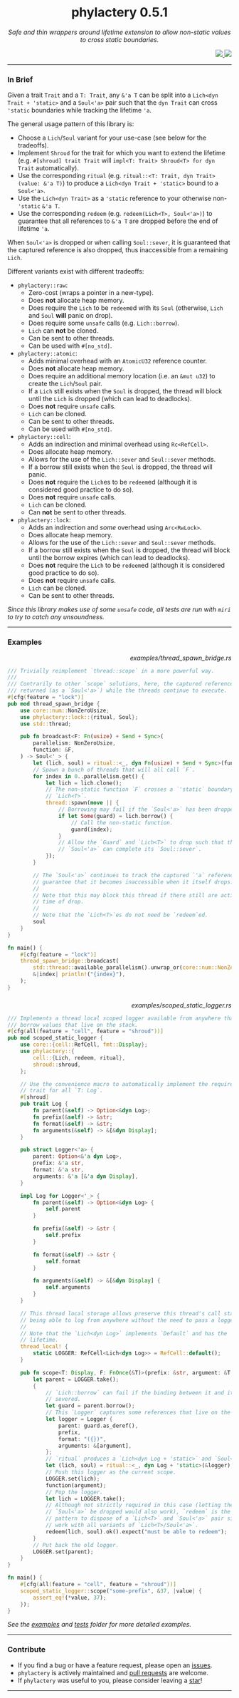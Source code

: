<div align="center"> <h1> phylactery 0.5.1 </h1> </div>

<p align="center">
    <em> 
Safe and thin wrappers around lifetime extension to allow non-static values to cross static boundaries.
    </em>
</p>

<div align="right">
    <a href="https://github.com/Magicolo/phylactery/actions/workflows/test.yml"> <img src="https://github.com/Magicolo/phylactery/actions/workflows/test.yml/badge.svg"> </a>
    <a href="https://crates.io/crates/phylactery"> <img src="https://img.shields.io/crates/v/phylactery.svg"> </a>
</div>

---
### In Brief
Given a trait `Trait` and a `T: Trait`, any `&'a T` can be split into a `Lich<dyn Trait + 'static>` and a `Soul<'a>` pair such that the `dyn Trait` can cross `'static` boundaries while tracking the lifetime `'a`.

The general usage pattern of this library is:
- Choose a `Lich`/`Soul` variant for your use-case (see below for the tradeoffs).
- Implement `Shroud` for the trait for which you want to extend the lifetime (e.g. `#[shroud] trait Trait` will `impl<T: Trait> Shroud<T> for dyn Trait` automatically).
- Use the corresponding `ritual` (e.g. `ritual::<T: Trait, dyn Trait>(value: &'a T)`) to produce a `Lich<dyn Trait + 'static>` bound to a `Soul<'a>`.
- Use the `Lich<dyn Trait>` as a `'static` reference to your otherwise non-`'static` `&'a T`.
- Use the corresponding `redeem` (e.g. `redeem(Lich<T>, Soul<'a>)`) to guarantee that all references to `&'a T` are dropped before the end of lifetime `'a`.

When `Soul<'a>` is dropped or when calling `Soul::sever`, it is guaranteed that the captured reference is also dropped, thus inaccessible from a remaining `Lich`.

Different variants exist with different tradeoffs:
- `phylactery::raw`:
    - Zero-cost (wraps a pointer in a new-type).
    - Does **not** allocate heap memory.
    - Does require the `Lich` to be `redeem`ed with its `Soul` (otherwise, `Lich` and `Soul` **will** panic on drop).
    - Does require some `unsafe` calls (e.g. `Lich::borrow`).
    - `Lich` can **not** be cloned.
    - Can be sent to other threads.
    - Can be used with `#[no_std]`.
- `phylactery::atomic`:
    - Adds minimal overhead with an `AtomicU32` reference counter.
    - Does **not** allocate heap memory.
    - Does require an additional memory location (i.e. an `&mut u32`) to create the `Lich`/`Soul` pair.
    - If a `Lich` still exists when the `Soul` is dropped, the thread will block until the `Lich` is dropped (which can lead to deadlocks).
    - Does **not** require `unsafe` calls.
    - `Lich` can be cloned.
    - Can be sent to other threads.
    - Can be used with `#[no_std]`.
- `phylactery::cell`:
    - Adds an indirection and minimal overhead using `Rc<RefCell>`.
    - Does allocate heap memory.
    - Allows for the use of the `Lich::sever` and `Soul::sever` methods.
    - If a borrow still exists when the `Soul` is dropped, the thread will panic.
    - Does **not** require the `Lich`es to be `redeem`ed (although it is considered good practice to do so).
    - Does **not** require `unsafe` calls.
    - `Lich` can be cloned.
    - Can **not** be sent to other threads.
- `phylactery::lock`:
    - Adds an indirection and *some* overhead using `Arc<RwLock>`.
    - Does allocate heap memory.
    - Allows for the use of the `Lich::sever` and `Soul::sever` methods.
    - If a borrow still exists when the `Soul` is dropped, the thread will block until the borrow expires (which can lead to deadlocks).
    - Does **not** require the `Lich` to be `redeem`ed (although it is considered good practice to do so).
    - Does **not** require `unsafe` calls.
    - `Lich` can be cloned.
    - Can be sent to other threads.
    
*Since this library makes use of some `unsafe` code, all tests are run with `miri` to try to catch any unsoundness.*

---
### Examples

<p align="right"><em> examples/thread_spawn_bridge.rs </em></p>

```rust
/// Trivially reimplement `thread::scope` in a more powerful way.
///
/// Contrarily to other `scope` solutions, here, the captured reference can be
/// returned (as a `Soul<'a>`) while the threads continue to execute.
#[cfg(feature = "lock")]
pub mod thread_spawn_bridge {
    use core::num::NonZeroUsize;
    use phylactery::lock::{ritual, Soul};
    use std::thread;

    pub fn broadcast<F: Fn(usize) + Send + Sync>(
        parallelism: NonZeroUsize,
        function: &F,
    ) -> Soul<'_> {
        let (lich, soul) = ritual::<_, dyn Fn(usize) + Send + Sync>(function);
        // Spawn a bunch of threads that will all call `F`.
        for index in 0..parallelism.get() {
            let lich = lich.clone();
            // The non-static function `F` crosses a `'static` boundary protected by the
            // `Lich<T>`.
            thread::spawn(move || {
                // Borrowing may fail if the `Soul<'a>` has been dropped/severed.
                if let Some(guard) = lich.borrow() {
                    // Call the non-static function.
                    guard(index);
                }
                // Allow the `Guard` and `Lich<T>` to drop such that the
                // `Soul<'a>` can complete its `Soul::sever`.
            });
        }

        // The `Soul<'a>` continues to track the captured `'a` reference and will
        // guarantee that it becomes inaccessible when it itself drops.
        //
        // Note that this may block this thread if there still are active borrows at the
        // time of drop.
        //
        // Note that the `Lich<T>`es do not need be `redeem`ed.
        soul
    }
}

fn main() {
    #[cfg(feature = "lock")]
    thread_spawn_bridge::broadcast(
        std::thread::available_parallelism().unwrap_or(core::num::NonZeroUsize::MIN),
        &|index| println!("{index}"),
    );
}
```

###

<p align="right"><em> examples/scoped_static_logger.rs </em></p>

```rust
/// Implements a thread local scoped logger available from anywhere that can
/// borrow values that live on the stack.
#[cfg(all(feature = "cell", feature = "shroud"))]
pub mod scoped_static_logger {
    use core::{cell::RefCell, fmt::Display};
    use phylactery::{
        cell::{Lich, redeem, ritual},
        shroud::shroud,
    };

    // Use the convenience macro to automatically implement the required `Shroud`
    // trait for all `T: Log`.
    #[shroud]
    pub trait Log {
        fn parent(&self) -> Option<&dyn Log>;
        fn prefix(&self) -> &str;
        fn format(&self) -> &str;
        fn arguments(&self) -> &[&dyn Display];
    }

    pub struct Logger<'a> {
        parent: Option<&'a dyn Log>,
        prefix: &'a str,
        format: &'a str,
        arguments: &'a [&'a dyn Display],
    }

    impl Log for Logger<'_> {
        fn parent(&self) -> Option<&dyn Log> {
            self.parent
        }

        fn prefix(&self) -> &str {
            self.prefix
        }

        fn format(&self) -> &str {
            self.format
        }

        fn arguments(&self) -> &[&dyn Display] {
            self.arguments
        }
    }

    // This thread local storage allows preserve this thread's call stack while
    // being able to log from anywhere without the need to pass a logger around.
    //
    // Note that the `Lich<dyn Log>` implements `Default` and has the `'static`
    // lifetime.
    thread_local! {
        static LOGGER: RefCell<Lich<dyn Log>> = RefCell::default();
    }

    pub fn scope<T: Display, F: FnOnce(&T)>(prefix: &str, argument: &T, function: F) {
        let parent = LOGGER.take();
        {
            // `Lich::borrow` can fail if the binding between it and its `Soul<'a>` has been
            // severed.
            let guard = parent.borrow();
            // This `Logger` captures some references that live on the stack.
            let logger = Logger {
                parent: guard.as_deref(),
                prefix,
                format: "({})",
                arguments: &[argument],
            };
            // `ritual` produces a `Lich<dyn Log + 'static>` and `Soul<'a>` pair.
            let (lich, soul) = ritual::<_, dyn Log + 'static>(&logger);
            // Push this logger as the current scope.
            LOGGER.set(lich);
            function(argument);
            // Pop the logger.
            let lich = LOGGER.take();
            // Although not strictly required in this case (letting the `Lich<T>` and
            // `Soul<'a>` be dropped would also work), `redeem` is the recommended
            // pattern to dispose of a `Lich<T>` and `Soul<'a>` pair since it is going to
            // work with all variants of `Lich<T>/Soul<'a>`.
            redeem(lich, soul).ok().expect("must be able to redeem");
        }
        // Put back the old logger.
        LOGGER.set(parent);
    }
}

fn main() {
    #[cfg(all(feature = "cell", feature = "shroud"))]
    scoped_static_logger::scope("some-prefix", &37, |value| {
        assert_eq!(*value, 37);
    });
}
```

_See the [examples](examples/) and [tests](tests/) folder for more detailed examples._

---
### Contribute
- If you find a bug or have a feature request, please open an [issues](https://github.com/Magicolo/phylactery/issues).
- `phylactery` is actively maintained and [pull requests](https://github.com/Magicolo/phylactery/pulls) are welcome.
- If `phylactery` was useful to you, please consider leaving a [star](https://github.com/Magicolo/phylactery)!

---

